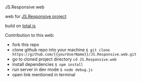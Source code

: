 JS.Responsive web

web for [JS.Responsive project](https://github.com/seyd/JS.Responsive)

build on [total.js](http://www.totaljs.com/)

Contribution to this web:
- fork this repo
- clone github repo into your machine `$ git clone https://github.com/{{yourUserName}}/JS.Responsive.web.git`
- go to cloned project directory `cd JS.Responsive.web`
- install dependencies `$ npm install`
- run server in dev mode `$ node debug.js`
- open link mentioned in terminal
